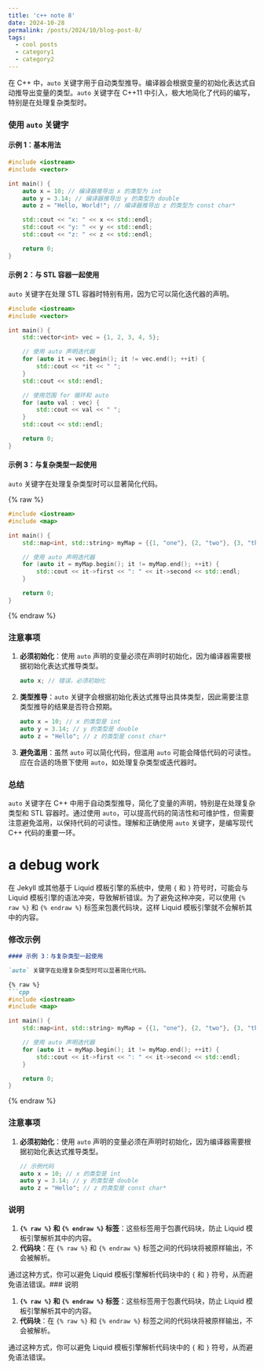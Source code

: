 ```yaml
---
title: 'c++ note 8'
date: 2024-10-28
permalink: /posts/2024/10/blog-post-8/
tags:
  - cool posts
  - category1
  - category2
---
```


在 C++ 中，`auto` 关键字用于自动类型推导。编译器会根据变量的初始化表达式自动推导出变量的类型。`auto` 关键字在 C++11 中引入，极大地简化了代码的编写，特别是在处理复杂类型时。

### 使用 `auto` 关键字

#### 示例 1：基本用法

```cpp
#include <iostream>
#include <vector>

int main() {
    auto x = 10; // 编译器推导出 x 的类型为 int
    auto y = 3.14; // 编译器推导出 y 的类型为 double
    auto z = "Hello, World!"; // 编译器推导出 z 的类型为 const char*

    std::cout << "x: " << x << std::endl;
    std::cout << "y: " << y << std::endl;
    std::cout << "z: " << z << std::endl;

    return 0;
}
```

#### 示例 2：与 STL 容器一起使用

`auto` 关键字在处理 STL 容器时特别有用，因为它可以简化迭代器的声明。

```cpp
#include <iostream>
#include <vector>

int main() {
    std::vector<int> vec = {1, 2, 3, 4, 5};

    // 使用 auto 声明迭代器
    for (auto it = vec.begin(); it != vec.end(); ++it) {
        std::cout << *it << " ";
    }
    std::cout << std::endl;

    // 使用范围 for 循环和 auto
    for (auto val : vec) {
        std::cout << val << " ";
    }
    std::cout << std::endl;

    return 0;
}
```

#### 示例 3：与复杂类型一起使用

`auto` 关键字在处理复杂类型时可以显著简化代码。

{% raw %}

```cpp
#include <iostream>
#include <map>

int main() {
    std::map<int, std::string> myMap = {{1, "one"}, {2, "two"}, {3, "three"}};

    // 使用 auto 声明迭代器
    for (auto it = myMap.begin(); it != myMap.end(); ++it) {
        std::cout << it->first << ": " << it->second << std::endl;
    }

    return 0;
}
```
    
{% endraw %}

### 注意事项

1. **必须初始化**：使用 `auto` 声明的变量必须在声明时初始化，因为编译器需要根据初始化表达式推导类型。
   
   ```cpp
   auto x; // 错误，必须初始化
   ```

2. **类型推导**：`auto` 关键字会根据初始化表达式推导出具体类型，因此需要注意类型推导的结果是否符合预期。

   ```cpp
   auto x = 10; // x 的类型是 int
   auto y = 3.14; // y 的类型是 double
   auto z = "Hello"; // z 的类型是 const char*
   ```

3. **避免滥用**：虽然 `auto` 可以简化代码，但滥用 `auto` 可能会降低代码的可读性。应在合适的场景下使用 `auto`，如处理复杂类型或迭代器时。

### 总结

`auto` 关键字在 C++ 中用于自动类型推导，简化了变量的声明，特别是在处理复杂类型和 STL 容器时。通过使用 `auto`，可以提高代码的简洁性和可维护性，但需要注意避免滥用，以保持代码的可读性。理解和正确使用 `auto` 关键字，是编写现代 C++ 代码的重要一环。

# a debug work

在 Jekyll 或其他基于 Liquid 模板引擎的系统中，使用 `{` 和 `}` 符号时，可能会与 Liquid 模板引擎的语法冲突，导致解析错误。为了避免这种冲突，可以使用 `{% raw %}` 和 `{% endraw %}` 标签来包裹代码块，这样 Liquid 模板引擎就不会解析其中的内容。

### 修改示例

```markdown
#### 示例 3：与复杂类型一起使用

`auto` 关键字在处理复杂类型时可以显著简化代码。

{% raw %}
```cpp
#include <iostream>
#include <map>

int main() {
    std::map<int, std::string> myMap = {{1, "one"}, {2, "two"}, {3, "three"}};

    // 使用 auto 声明迭代器
    for (auto it = myMap.begin(); it != myMap.end(); ++it) {
        std::cout << it->first << ": " << it->second << std::endl;
    }

    return 0;
}
```
{% endraw %}

### 注意事项

1. **必须初始化**：使用 `auto` 声明的变量必须在声明时初始化，因为编译器需要根据初始化表达式推导类型。
   
   ```cpp
   // 示例代码
   auto x = 10; // x 的类型是 int
   auto y = 3.14; // y 的类型是 double
   auto z = "Hello"; // z 的类型是 const char*
   ```

### 说明

1. **`{% raw %}` 和 `{% endraw %}` 标签**：这些标签用于包裹代码块，防止 Liquid 模板引擎解析其中的内容。
2. **代码块**：在 `{% raw %}` 和 `{% endraw %}` 标签之间的代码块将被原样输出，不会被解析。

通过这种方式，你可以避免 Liquid 模板引擎解析代码块中的 `{` 和 `}` 符号，从而避免语法错误。### 说明

1. **`{% raw %}` 和 `{% endraw %}` 标签**：这些标签用于包裹代码块，防止 Liquid 模板引擎解析其中的内容。
2. **代码块**：在 `{% raw %}` 和 `{% endraw %}` 标签之间的代码块将被原样输出，不会被解析。

通过这种方式，你可以避免 Liquid 模板引擎解析代码块中的 `{` 和 `}` 符号，从而避免语法错误。







